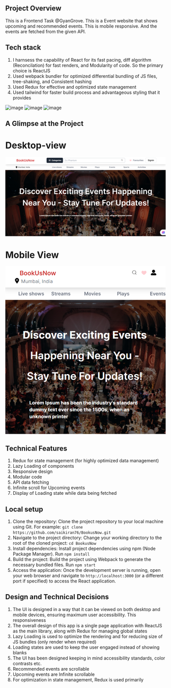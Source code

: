 ## Project Overview
This is a Frontend Task @GyanGrove. This is a Event website that shows upcoming and recommended events. This is mobile responsive. And the events are fetched from the given API.

## Tech stack
1) I harnsess the capability of React for its fast pacing, diff algorithm (Reconcilation) for fast renders, and Modularity of code. So the primary choice is ReactJS
2) Used webpack bundler for optimized differential bundling of JS files, tree-shaking, and Consistent hashing
3) Used Redux for effective and optimized state management
4) Used tailwind for faster build process and advantageous styling that it provides

![image](https://github.com/saikiran76/BookusNow/assets/80874246/e0a41163-2faa-44a6-9dae-3f0df23bbc5b)
![image](https://github.com/saikiran76/BookusNow/assets/80874246/be5450bf-a66d-4da9-b731-1cff8dbc3258)
![image](https://github.com/saikiran76/BookusNow/assets/80874246/753619d0-54da-4e69-9eba-62c156412066)


## A Glimpse at the Project 

# Desktop-view
![alt text](image.png)

# Mobile View
![alt text](image-1.png)

## Technical Features
1. Redux for state management (for highly optimized data management)
2. Lazy Loading of components
3. Responsive design
4. Modular code
5. API data fetching
6. Infinite scroll for Upcoming events
7. Display of Loading state while data being fetched

## Local setup
1) Clone the repository:
    Clone the project repository to your local machine using Git. For example:
    `git clone https://github.com/saikiran76/BookusNow.git`
2) Navigate to the project directory:
    Change your working directory to the root of the cloned project:
    `cd BookusNow`
3) Install dependencies:
    Install project dependencies using npm (Node Package Manager). Run
    `npm install`
4) Build the project:
   Build the project using Webpack to generate the necessary bundled files. Run
   `npm start`
5) Access the application:
    Once the development server is running, open your web browser and navigate to `http://localhost:3000` (or a different port if specified) to access the React application.

## Design and Technical Decisions
1. The UI is designed in a way that it can be viewed on both desktop and mobile devices, ensuring maximum user accessibility. This responsiveness
2. The overall design of this app is a single page application with ReactJS as the main library, along with Redux for managing global states
3. Lazy Loading is used to optimize the rendering and for reducing size of JS bundles (only render when required)
4. Loading states are used to keep the user engaged instead of showing blanks
5. The UI has been designed keeping in mind accessibility standards, color contrasts etc.
6. Recommended events are scrollable
7. Upcoming events are Infinite scrollable
8. For optimization in state management, Redux is used primarily



